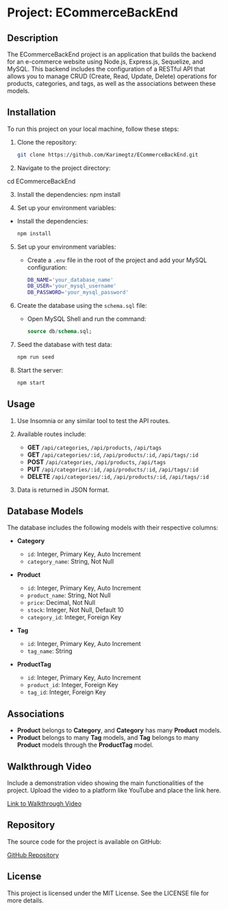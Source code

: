# Project: ECommerceBackEnd

## Description
The ECommerceBackEnd project is an application that builds the backend for an e-commerce website using Node.js, Express.js, Sequelize, and MySQL. This backend includes the configuration of a RESTful API that allows you to manage CRUD (Create, Read, Update, Delete) operations for products, categories, and tags, as well as the associations between these models.

## Installation
To run this project on your local machine, follow these steps:

1. Clone the repository:
   ```bash
   git clone https://github.com/Karimegtz/ECommerceBackEnd.git
    ```

2. Navigate to the project directory:

 cd ECommerceBackEnd

3. Install the dependencies:
npm install

4. Set up your environment variables:

* Install the dependencies:

    ```bash
    npm install
    ```

5. Set up your environment variables:

    * Create a `.env` file in the root of the project and add your MySQL configuration:

        ```bash
        DB_NAME='your_database_name'
        DB_USER='your_mysql_username'
        DB_PASSWORD='your_mysql_password'
        ```

6. Create the database using the `schema.sql` file:

    * Open MySQL Shell and run the command:

        ```sql
        source db/schema.sql;
        ```
7.  Seed the database with test data:

    ```bash
    npm run seed
    ```

8. Start the server:

    ```bash
    npm start
    ```

## Usage

1. Use Insomnia or any similar tool to test the API routes.
    
2. Available routes include:
    
    * **GET** `/api/categories`, `/api/products`, `/api/tags`
    * **GET** `/api/categories/:id`, `/api/products/:id`, `/api/tags/:id`
    * **POST** `/api/categories`, `/api/products`, `/api/tags`
    * **PUT** `/api/categories/:id`, `/api/products/:id`, `/api/tags/:id`
    * **DELETE** `/api/categories/:id`, `/api/products/:id`, `/api/tags/:id`
    
3. Data is returned in JSON format.
    
## Database Models

The database includes the following models with their respective columns:

* **Category**
    * `id`: Integer, Primary Key, Auto Increment
    * `category_name`: String, Not Null

* **Product**
    * `id`: Integer, Primary Key, Auto Increment
    * `product_name`: String, Not Null
    * `price`: Decimal, Not Null
    * `stock`: Integer, Not Null, Default 10
    * `category_id`: Integer, Foreign Key

* **Tag**
    * `id`: Integer, Primary Key, Auto Increment
    * `tag_name`: String

* **ProductTag**
    * `id`: Integer, Primary Key, Auto Increment
    * `product_id`: Integer, Foreign Key
    * `tag_id`: Integer, Foreign Key

## Associations

* **Product** belongs to **Category**, and **Category** has many **Product** models.
* **Product** belongs to many **Tag** models, and **Tag** belongs to many **Product** models through the **ProductTag** model.

## Walkthrough Video

Include a demonstration video showing the main functionalities of the project. Upload the video to a platform like YouTube and place the link here.

[Link to Walkthrough Video](#)

## Repository

The source code for the project is available on GitHub:

[GitHub Repository](https://github.com/Karimegtz/ECommerceBackEnd)

## License

This project is licensed under the MIT License. See the LICENSE file for more details.



